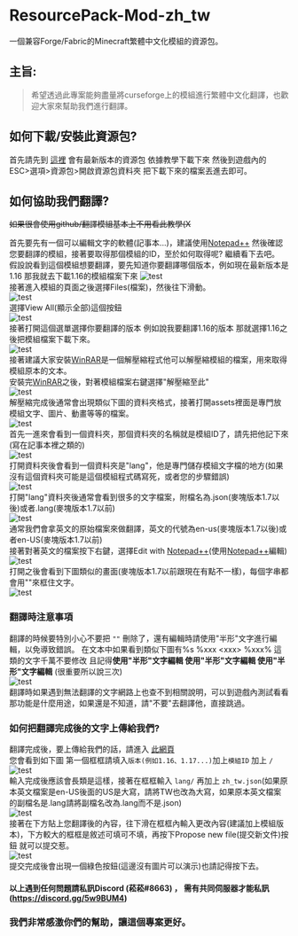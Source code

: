 # ResourcePack-Mod-zh_tw
一個兼容Forge/Fabric的Minecraft繁體中文化模組的資源包。  

## 主旨:
> 希望透過此專案能夠盡量將curseforge上的模組進行繁體中文化翻譯，也歡迎大家來幫助我們進行翻譯。  

## 如何下載/安裝此資源包?
首先請先到 [這裡](https://github.com/SiongSng/ResourcePack-Mod-zh_tw/releases/latest) 會有最新版本的資源包 依據教學下載下來
然後到遊戲內的 ESC>選項>資源包>開啟資源包資料夾 把下載下來的檔案丟進去即可。  
   
## 如何協助我們翻譯?
~~如果很會使用github/翻譯模組基本上不用看此教學(X~~

首先要先有一個可以編輯文字的軟體(記事本...)，建議使用[Notepad++](https://notepad-plus-plus.org/)
然後確認您要翻譯的模組，接著要取得那個模組的ID，至於如何取得呢?  繼續看下去吧。
假設說看到這個模組想要翻譯，要先知道你要翻譯哪個版本，例如現在最新版本是1.16 那我就去下載1.16的模組檔案下來
![test](https://media.discordapp.net/attachments/808603449285410846/811887465468002354/unknown.png)    
接著進入模組的頁面之後選擇Files(檔案)，然後往下滑動。  
![test](https://media.discordapp.net/attachments/808603449285410846/811893144799019038/unknown.png)  
選擇View All(顯示全部)這個按鈕  
![test](https://media.discordapp.net/attachments/808603449285410846/811893407999852544/unknown.png)  
接著打開這個選單選擇你要翻譯的版本 例如說我要翻譯1.16的版本 那就選擇1.16之後把模組檔案下載下來。  
![test](https://media.discordapp.net/attachments/808603449285410846/811893625977700372/unknown.png)  
接著建議大家安裝[WinRAR](https://rar.tw/)是一個解壓縮程式他可以解壓縮模組的檔案，用來取得模組原本的文本。  
安裝完[WinRAR](https://rar.tw/)之後，對著模組檔案右鍵選擇"解壓縮至此"  
![test](https://media.discordapp.net/attachments/808603449285410846/811894334751244288/unknown.png)  
解壓縮完成後通常會出現類似下圖的資料夾格式，接著打開assets裡面是專門放模組文字、圖片、動畫等等的檔案。  
![test](https://media.discordapp.net/attachments/808603449285410846/811894746297532436/unknown.png)  
首先一進來會看到一個資料夾，那個資料夾的名稱就是模組ID了，請先把他記下來(寫在記事本裡之類的)  
![test](https://media.discordapp.net/attachments/808603449285410846/811895101953540106/unknown.png)  
打開資料夾後會看到一個資料夾是"lang"，他是專門儲存模組文字檔的地方(如果沒有這個資料夾可能是這個模組程式碼寫死，或者您的步驟錯誤)    
![test](https://media.discordapp.net/attachments/808603449285410846/811895439820849152/unknown.png)  
打開"lang"資料夾後通常會看到很多的文字檔案，附檔名為.json(麥塊版本1.7以後)或者.lang(麥塊版本1.7以前)    
![test](https://media.discordapp.net/attachments/808603449285410846/811895973424136212/unknown.png)   
通常我們會拿英文的原始檔案來做翻譯，英文的代號為en-us(麥塊版本1.7以後)或者en-US(麥塊版本1.7以前)   
接著對著英文的檔案按下右鍵，選擇Edit with [Notepad++](https://notepad-plus-plus.org/)(使用[Notepad++](https://notepad-plus-plus.org/)編輯)  
![test](https://media.discordapp.net/attachments/808603449285410846/811896715513954375/unknown.png)    
打開之後會看到下圖類似的畫面(麥塊版本1.7以前跟現在有點不一樣)，每個字串都會用""來框住文字。  
![test](https://media.discordapp.net/attachments/808603449285410846/811897197142212638/unknown.png?width=503&height=701)  
### 翻譯時注意事項
翻譯的時候要特別小心不要把 `""` 刪除了，還有編輯時請使用"半形"文字進行編輯，以免導致錯誤。
在文本中如果看到類似下圖有%s %xxx \<xxx> %xxx% 這類的文字千萬不要修改 且記得**使用"半形"文字編輯 使用"半形"文字編輯 使用"半形"文字編輯** (很重要所以說三次)   
![test](https://media.discordapp.net/attachments/808603449285410846/811898041825099786/unknown.png)   
翻譯時如果遇到無法翻譯的文字網路上也查不到相關說明，可以到遊戲內測試看看那功能是什麼用途，如果還是不知道，請"不要"去翻譯他，直接跳過。   
### 如何把翻譯完成後的文字上傳給我們?
翻譯完成後，要上傳給我們的話，請進入 [此網頁](https://github.com/SiongSng/ResourcePack-Mod-zh_tw/new/main)   
您會看到如下圖 第一個框框請填入`版本(例如1.16、1.17...)`加上`模組ID` 加上 `/`   
![test](https://media.discordapp.net/attachments/808603449285410846/811899718300860456/unknown.png)  
輸入完成後應該會長類是這樣，接著在框框輸入 `lang/` 再加上 `zh_tw.json`(如果原本英文檔案是en-US後面的US是大寫，請將TW也改為大寫，如果原本英文檔案的副檔名是.lang請將副檔名改為.lang而不是.json)  
![test](https://media.discordapp.net/attachments/808603449285410846/811900110157512734/unknown.png)  
接著在下方貼上您翻譯後的內容，往下滑在框框內輸入更改內容(建議加上模組版本)，下方較大的框框是敘述可填可不填，再按下Propose new file(提交新文件)按鈕 就可以提交惹。  
![test](https://media.discordapp.net/attachments/808603449285410846/811901735412432896/unknown.png)  
提交完成後會出現一個綠色按鈕(這邊沒有圖片可以演示)也請記得按下去。  

#### 以上遇到任何問題請私訊Discord (菘菘#8663) ， 需有共同伺服器才能私訊(https://discord.gg/5w9BUM4)  

### 我們非常感激你們的幫助，讓這個專案更好。  
